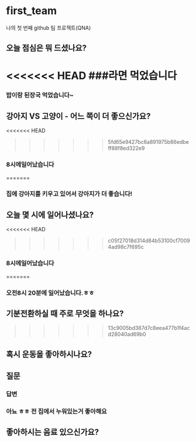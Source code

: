 # first_team
나의 첫 번째 github 팀 프로젝트(QNA)
## 오늘 점심은 뭐 드셨나요?
<<<<<<< HEAD
###라면 먹었습니다
=======
### 밥이랑 된장국 먹었습니다~
## 강아지 VS 고양이 - 어느 쪽이 더 좋으신가요?
<<<<<<< HEAD
>>>>>>> 5fd65e9427bc6a891975b86edbeff88f8ed322e9
### 8시에일어났습니다
=======
### 집에 강아지를 키우고 있어서 강아지가 더 좋습니다!
## 오늘 몇 시에 일어나셨나요?
<<<<<<< HEAD
>>>>>>> c05f27018d314d84b53100cf70094ad98c7f695c
### 8시에일어났습니다
=======
### 오전8시 20분에 일어났습니다.ㅎㅎ
## 기분전환하실 때 주로 무엇을 하나요?
>>>>>>> 13c9005bd387d7c8eea477b1f4acd28040ad69b0
## 혹시 운동을 좋아하시나요?
## 질문
### 답변
### 아뇨 ㅎㅎ 전 집에서 누워있는거 좋아해요
## 좋아하시는 음료 있으신가요?
